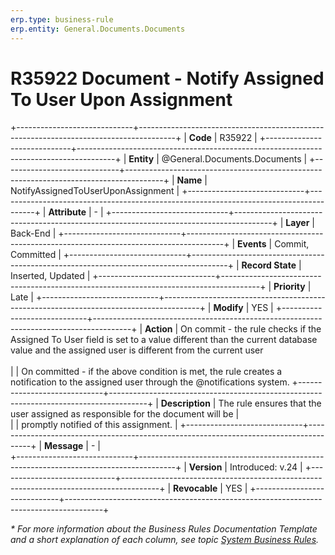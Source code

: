 ```yaml
---
erp.type: business-rule
erp.entity: General.Documents.Documents
---
```


# R35922 Document - Notify Assigned To User Upon Assignment
+-----------------------------+---------------------------------------------------------------------------------------+
| **Code**                    | R35922                                                                                |
+-----------------------------+---------------------------------------------------------------------------------------+
| **Entity**                  | @General.Documents.Documents                                                          |
+-----------------------------+---------------------------------------------------------------------------------------+
| **Name**                    | NotifyAssignedToUserUponAssignment                                                    |
+-----------------------------+---------------------------------------------------------------------------------------+
| **Attribute**               | \-                                                                                    |
+-----------------------------+---------------------------------------------------------------------------------------+
| **Layer**                   | Back-End                                                                              |
+-----------------------------+---------------------------------------------------------------------------------------+
| **Events**                  | Commit, Committed                                                                     |
+-----------------------------+---------------------------------------------------------------------------------------+
| **Record State**            | Inserted, Updated                                                                     |
+-----------------------------+---------------------------------------------------------------------------------------+
| **Priority**                | Late                                                                                  |
+-----------------------------+---------------------------------------------------------------------------------------+
| **Modify**                  | YES                                                                                   |
+-----------------------------+---------------------------------------------------------------------------------------+
| **Action**                  | On commit - the rule checks if the Assigned To User field is set to a value different than the current database value and the assigned user is different from the current user <br>      
|                             | On committed - if the above condition is met, the rule creates a notification to the assigned user through the @notifications system. 
+-----------------------------+---------------------------------------------------------------------------------------+
| **Description**             | The rule ensures that the user assigned as responsible for the document will be       |     
|                             | promptly notified of this assignment.                                                 |
+-----------------------------+---------------------------------------------------------------------------------------+
| **Message**                 | \-                                                                                    |                         
+-----------------------------+---------------------------------------------------------------------------------------+
| **Version**                 | Introduced: v.24                                                                      |
+-----------------------------+---------------------------------------------------------------------------------------+
| **Revocable**               | YES                                                                                   |
+-----------------------------+---------------------------------------------------------------------------------------+

*\* For more information about the Business Rules Documentation Template and a short explanation of each column, see
topic [System Business Rules](../templates/template-description-system-business-rules.md).*
